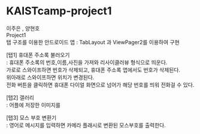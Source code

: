 # KAISTcamp-project1
이주은 , 양현호   
Project1   
탭 구조를 이용한 안드로이드 앱 
: TabLayout 과 ViewPager2를 이용하여 구현
   
[탭1] 휴대폰 주소록 불러오기   
: 휴대폰 주소록의 번호,이름,사진을 가져와 리사이클러뷰 형식으로 띄운다.   
  가로로 스와이프하면 번호가 삭제되고, 휴대폰 주소록 앱에서도 번호가 삭제된다.     
  위아래로 스와이프하면 위치가 변경된다.   
  전화 버튼을 클릭하면 휴대폰 다이얼 화면으로 넘어가 해당 번호를 띄워 전화걸 수 있다.   
    
[탭2] 갤러리   
: 어플에 저장한 이미지를   
   
[탭3] 모스 부호 변환기   
: 영어로 메시지를 입력하면 카메라 플래시로 변환된 모스부호를 출력한다.   

